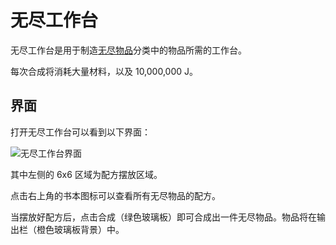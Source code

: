 # 无尽工作台

无尽工作台是用于制造[无尽物品](./Infinity-Items)分类中的物品所需的工作台。

每次合成将消耗大量材料，以及 10,000,000 J。

## 界面

打开无尽工作台可以看到以下界面：

![无尽工作台界面](https://gzassets.cn/minecraft/plugin/slimefun/wiki/addons/images/infinity-expansion/infinity-forge-gui.png ':size=50%')

其中左侧的 6x6 区域为配方摆放区域。

点击右上角的书本图标可以查看所有无尽物品的配方。

当摆放好配方后，点击合成（绿色玻璃板）即可合成出一件无尽物品。物品将在输出栏（橙色玻璃板背景）中。
